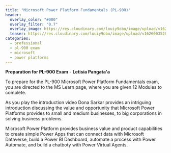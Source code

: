 ```yaml
---
title: "Microsoft Power Platform Fundamentals (PL-900)"
header:
  overlay_color: "#000"
  overlay_filter: "0.7"
  overlay_image: https://res.cloudinary.com/louiy9obu/image/upload/v1626002590/letisias_projects_fjlv67.png
  teaser: https://res.cloudinary.com/louiy9obu/image/upload/v1626003528/500x300projects_dbt5xc.png
categories:
  - professional
  - pl-900 exam
  - microsoft
  - power platforms
---
```


**Preparation for PL-900 Exam** - **Letisia Pangata'a**

To prepare for the PL-900 Microsoft Power Platform Fundamentals exam, you are directed to the MS Learn page, where you are given 12 Modules to complete.

As you play the introduction video Dona Sarkar provides an intriguing introduction discussing the value and opportunity that Microsoft Power Platforms provides to small and medium businesses, to big corporations in solving business problems.

Microsoft Power Platform provides business value and product capabilities to create simple Power Apps that can connect data with Microsoft Dataverse, build a Power BI Dashboard, automate a process with Power Automate, and build a chatboty with Power Virtual Agents.